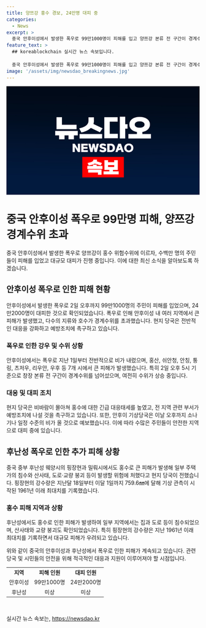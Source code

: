 ```yaml
---
title: 양쯔강 홍수 경보, 24만명 대피 중
categories:
  - News
excerpt: >
  중국 안후이성에서 발생한 폭우로 99만1000명이 피해를 입고 양쯔강 본류 전 구간이 경계수위를 넘어섰다. 홍수 위험수위 도달로 24만2000명 주민이 대피했고, 7개 시의 36개 현·구에서 피해가 발생했다. 안후이 기상당국은 계속된 비로 인해 지역에 계속된 홍수 가능성을 경고하고 있으며, 다른 지역에서도 홍수로 인한 피해가 발생하고 있다.
feature_text: >
  ## koreablockchain 실시간 뉴스 속보입니다.

  중국 안후이성에서 발생한 폭우로 99만1000명이 피해를 입고 양쯔강 본류 전 구간이 경계수위를 넘어섰다. 홍수 위험수위 도달로 24만2000명 주민이 대피했고, 7개 시의 36개 현·구에서 피해가 발생했다. 안후이 기상당국은 계속된 비로 인해 지역에 계속된 홍수 가능성을 경고하고 있으며, 다른 지역에서도 홍수로 인한 피해가 발생하고 있다.
image: '/assets/img/newsdao_breakingnews.jpg'
---
```


<p><img src="/assets/img/newsdao_breakingnews.jpg" alt="koreablockchain 속보" /></p>

<h1>중국 안후이성 폭우로 99만명 피해, 양쯔강 경계수위 초과</h1>

<p data-ke-size="size16">중국 안후이성에서 발생한 폭우로 양쯔강이 홍수 위험수위에 이르자, 수백만 명의 주민들이 피해를 입었고 대규모 대피가 진행 중입니다. 이에 대한 최신 소식을 알아보도록 하겠습니다.</p>

<h2 data-ke-size="size26">안후이성 폭우로 인한 피해 현황</h2>

<p data-ke-size="size16">안후이성에서 발생한 폭우로 2일 오후까지 99만1000명의 주민이 피해를 입었으며, 24만2000명이 대피한 것으로 확인되었습니다. 폭우로 인해 안후이성 내 여러 지역에서 큰 피해가 발생했고, 다수의 지류와 호수가 경계수위를 초과했습니다. 현지 당국은 전반적인 대응을 강화하고 예방조치에 촉구하고 있습니다.</p>

<h3>폭우로 인한 강우 및 수위 상황</h3>

<p data-ke-size="size16">안후이성에서는 폭우로 지난 1일부터 전반적으로 비가 내렸으며, 홍산, 쉬안청, 안칭, 퉁링, 츠저우, 리우안, 우후 등 7개 시에서 큰 피해가 발생했습니다. 특히 2일 오후 5시 기준으로 창장 본류 전 구간이 경계수위를 넘어섰으며, 여전히 수위가 상승 중입니다.</p>

<h3>대응 및 대피 조치</h3>

<p data-ke-size="size16">현지 당국은 비바람이 몰아쳐 홍수에 대한 긴급 대응태세를 높였고, 전 지역 관련 부서가 예방조치에 나설 것을 촉구하고 있습니다. 또한, 안후이 기상당국은 이날 오후까지 소나기나 일정 수준의 비가 올 것으로 예보했습니다. 이에 따라 수많은 주민들이 안전한 지역으로 대피 중에 있습니다.</p>

<h2 data-ke-size="size26">후난성 폭우로 인한 추가 피해 상황</h2>

<p data-ke-size="size16">중국 중부 후난성 웨양시의 핑장현과 밀뤄시에서도 홍수로 큰 피해가 발생해 일부 주택가의 침수와 산사태, 도로·교량 붕괴 등이 발생할 위험에 처했다고 현지 당국이 전했습니다. 핑장현의 강수량은 지난달 18일부터 이달 1일까지 759.6㎜에 달해 기상 관측이 시작된 1961년 이래 최대치를 기록했습니다.</p>

<h3>홍수 피해 지역과 상황</h3>

<p data-ke-size="size16">후난성에서도 홍수로 인한 피해가 발생하여 일부 지역에서는 집과 도로 등이 침수되었으며, 산사태와 교량 붕괴도 확인되었습니다. 특히 핑장현의 강수량은 지난 1961년 이래 최대치를 기록하면서 대규모 피해가 우려되고 있습니다.</p>

<p data-ke-size="size16">위와 같이 중국의 안후이성과 후난성에서 폭우로 인한 피해가 계속되고 있습니다. 관련 당국 및 시민들의 안전을 위해 적극적인 대응과 지원이 이루어져야 할 시점입니다.</p>

<table>
<tbody>
<tr>
<td style="text-align: center; height: 17px;"><b>지역</b></td>
<td style="text-align: center; height: 17px;"><b>피해 인원</b></td>
<td style="text-align: center; height: 17px;"><b>대피 인원</b></td>
</tr>
<tr>
<td style="text-align: center; height: 17px;">안후이성</td>
<td style="text-align: center; height: 17px;">99만1000명</td>
<td style="text-align: center; height: 17px;">24만2000명</td>
</tr>
<tr>
<td style="text-align: center; height: 17px;">후난성</td>
<td style="text-align: center; height: 17px;">미상</td>
<td style="text-align: center; height: 17px;">미상</td>
</tr>
</tbody>
</table>

<p data-ke-size="size16">&nbsp;</p>
실시간 뉴스 속보는, <a href="https://newsdao.kr" rel="dofollow">https://newsdao.kr</a>


